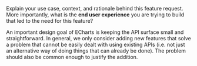 Explain your use case, context, and rationale behind this feature request. More importantly, what is the **end user experience** you are trying to build that led to the need for this feature?

An important design goal of ECharts is keeping the API surface small and straightforward. In general, we only consider adding new features that solve a problem that cannot be easily dealt with using existing APIs (i.e. not just an alternative way of doing things that can already be done). The problem should also be common enough to justify the addition.
